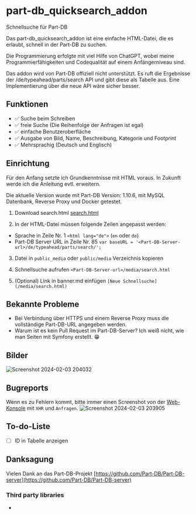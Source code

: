 # part-db_quicksearch_addon
Schnellsuche für Part-DB

Das part-db_quicksearch_addon ist eine einfache HTML-Datei, die es erlaubt, schnell in der Part-DB zu suchen.

Die Programmierung erfolgte mit viel Hilfe von ChatGPT, wobei meine Programmierfähigkeiten und Codequalität auf einem Anfängerniveau sind.

Das addon wird von Part-DB offiziell nicht unterstützt. Es ruft die Ergebnisse der <Part-DB-Server>/de/typeahead/parts/search API und gibt diese als Tabelle aus.
Eine Implementierung über die neue API wäre sicher besser.

## Funktionen
- :white_check_mark: Suche beim Schreiben
- :white_check_mark: freie Suche (Die Reihenfolge der Anfragen ist egal)
- :white_check_mark: einfache Benutzeroberfläche
- :white_check_mark: Ausgabe von Bild, Name, Beschreibung, Kategorie und Footprint
- :white_check_mark: Mehrsprachig (Deutsch und Englisch)

## Einrichtung
Für den Anfang setzte ich Grundkenntnisse mit HTML voraus.
In Zukunft werde ich die Anleitung evtl. erweitern.

Die aktuelle Version wurde mit Part-DB Version: 1.10.6, mit MySQL Datenbank, Reverse Proxy und Docker getestet.

1. Download search.html [search.html](https://raw.githubusercontent.com/RaptorDE/part-db_quicksearch_addon/search.html) 

2. In der HTML-Datei müssen folgende Zeilen angepasst werden:

* Sprache in Zeile Nr. 1 `<html lang="de">` (`en` oder `de`)
* Part-DB Server URL in Zeile Nr. 85 `var baseURL = '<Part-DB-Server-url>/de/typeahead/parts/search/';`

3. Datei in `public_media` oder `public/media` Verzeichnis kopieren

4. Schnellsuche aufrufen `<Part-DB-Server-url>/media/search.html`

5. (Optional) Link in banner.md einfügen
`[Neue Schnellsuche](/media/search.html)`

## Bekannte Probleme
* Bei Verbindung über HTTPS und einem Reverse Proxy muss die vollständige Part-DB-URL angegeben werden.
* Warum ist es kein Pull Request im Part-DB-Server? Ich weiß nicht, wie man Seiten mit Symfony erstellt. 😁

## Bilder
![Screenshot 2024-02-03 204032](https://github.com/RaptorDE/part-db_quicksearch_addon/assets/37591931/1245374e-421f-4316-8ba8-bcd54d101929)


## Bugreports

Wenn es zu Fehlern kommt, bitte immer einen Screenshot von der [Web-Konsole](https://firefox-source-docs.mozilla.org/devtools-user/web_console/) mit `XHR` und `Anfragen`.
![Screenshot 2024-02-03 203905](https://github.com/RaptorDE/part-db_quicksearch_addon/assets/37591931/4d530d19-fd9b-4e78-af04-10057791ae1e)


## To-do-Liste
- [ ] ID in Tabelle anzeigen

## Danksagung

Vielen Dank an das Part-DB-Projekt [https://github.com/Part-DB/Part-DB-server](https://github.com/Part-DB/Part-DB-server)

### Third party libraries
*
